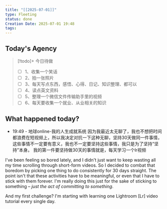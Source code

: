 ```yaml
---
title: "[[2025-07-01]]"
type: Fleeting
status: done
Creation Date: 2025-07-01 19:48
tags:
---
```

## Today's Agency
> [!todo]+ 今日待做
> - [ ] 1、收集一个笑话
> - [ ] 2、拍一张照片
> - [ ] 3、每天写点东西，感悟、心得、日记、知识整理、都可以
> - [ ] 4、读点英文资料
> - [ ] 5、整理一个微信文件传输助手里的视频
> - [ ] 6、每天要收集一个就业、从业相关的知识

## What happened today?
- 19:49 - 地球online-我的人生成就系统
因为我最近太无聊了，我也不想把时间都浪费在短视频上，所以我决定对抗一下这种无聊，坚持30天做同一件事情，这些事情不一定要有意义，我也不一定要坚持这些事情，我只是为了坚持“坚持”本身。
我的第一件要坚持做30天的事情就是，每天学习一个lr视频

I've been feeling so bored lately, and I didn't just want to keep wasting all my time scrolling through short-form videos. So I decided to combat that boredom by picking one thing to do consistently for 30 days straight. The point isn't that these activities have to be meaningful, or even that I have to stick with them forever. I'm really doing this just for the sake of sticking to something – _just the act of committing to something_.

And my first challenge? I'm starting with learning one Lightroom [Lr] video tutorial every single day.